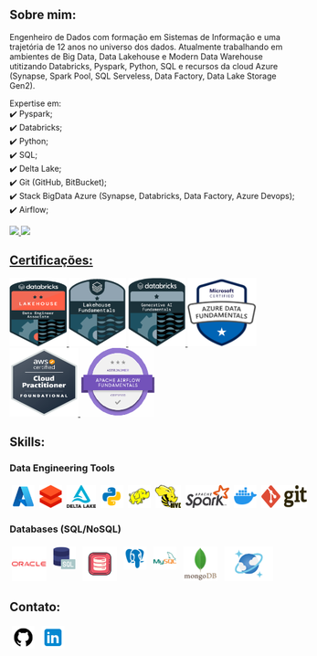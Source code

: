 ## **Sobre mim:**
Engenheiro de Dados com formação em Sistemas de Informação e uma trajetória de 12 anos no universo dos dados. 
Atualmente trabalhando em ambientes de Big Data, Data Lakehouse e Modern Data Warehouse utitizando Databricks, Pyspark, Python, SQL e recursos da cloud Azure (Synapse, Spark Pool, SQL Serveless, Data Factory, Data Lake Storage Gen2).

Expertise em: </br>
✔️ Pyspark; </br>
✔️ Databricks;</br>
✔️ Python;</br>
✔️ SQL;</br>
✔️ Delta Lake;</br>
✔️ Git (GitHub, BitBucket);</br>
✔️ Stack BigData Azure (Synapse, Databricks, Data Factory, Azure Devops);</br>
✔️ Airflow;</br>

<div align="left">
  <a href="https://github.com/phillipefs">
  <img height="150em" src="https://github-readme-stats-sigma-five.vercel.app/api?username=phillipefs&show_icons=true&theme=tokyonight&include_all_commits=true&count_private=true"/>
  <img height="150em" src="https://github-readme-stats-sigma-five.vercel.app/api/top-langs/?username=phillipefs&layout=compact&langs_count=7&theme=tokyonight"/>
</div>
  
## Certificações:

<div aling="center">
  <a href="https://credentials.databricks.com/d6afa5e7-2c29-4d7e-98ce-3948bc998b75">
    <img src="attachment/databricks_associate.png" height="120" width="100">
  </a>
  <a href="https://www.credly.com/badges/ddc37f53-4882-41c7-bc79-d0489f2e18f1">
    <img src="attachment/databricks lakehouse.PNG" height="120" width="100">
  </a>
  <a href="https://credentials.databricks.com/26c1ac55-3127-43ba-aad7-d14b3a1b927a">
    <img src="attachment/Generative AI.png" height="120" width="100">
  </a>
  <a href="https://www.credly.com/badges/ddc37f53-4882-41c7-bc79-d0489f2e18f1">
    <img src="attachment/DataFundaments.PNG" height="120" width="120">
  </a>
  <a href="https://www.credly.com/badges/89067af9-d488-40e0-bdd4-a4630bea34d6">
    <img src="attachment/AWS.PNG" height="120" width="120">
  </a>
  <a href="https://www.credly.com/badges/bcc31338-96d1-4b7d-ab28-5e3500ba055f">
    <img src="attachment/Airflow.PNG" height="120" width="130">
  </a>
</div>
  
## Skills:
### Data Engineering Tools
<div style="display: flex; align-items: center;">
    <img src="./attachment/azure.png" alt="azure" style="margin: 4px; height: 40px; width: 40px;">
    <img src="./attachment/databricks.png" alt="databricks" style="margin: 4px; height: 40px; width: 40px;">    
    <img src="./attachment/delta-lake.png" alt="delta" style="margin: 4px; height: 40px; width: auto;">
    <img src="./attachment/python.png" alt="python" style="margin: 4px; height: 40px; width: auto;">
    <img src="./attachment/hadoop.png" alt="hadoop" style="margin: 4px; height: 40px; width: 40px;"> 
    <img src="./attachment/hive.svg" alt="hive" style="margin: 4px; height: 40px; width: auto;">
    <img src="./attachment/spark_logo.svg" alt="spark" style="margin: 4px; height: 40px; width: auto;">
    <img src="./attachment/docker.png" alt="docker" style="margin: 4px; height: 40px; width: 40px;">
    <img src="./attachment/git-seeklogo.com.svg" alt="git" style="margin: 4px; height: 40px; width: 80px;">
</div>



### Databases (SQL/NoSQL)
<div style="display: inline-block;">
    <img src="./attachment/oracle-logo.png" alt="oracle" style="vertical-align:top; margin:4px; height:60px; width:60px">
    <img src="./attachment/sql.png" alt="sql" style="vertical-align:top; margin:4px; height:40px; width:40px">
    <img src="./attachment/oracle-plsql.png" alt="plsql" style="vertical-align:top; margin:4px; height:60px; width:60px">
    <img src="./attachment/postgresql.png" alt="psql" style="vertical-align:top; margin:4px; height:40px; width:40px">
    <img src="./attachment/mysql.png" alt="mysql" style="vertical-align:top; margin:4px; height:40px; width:40px">
    <img src="./attachment/mongo.png" alt="mongoDB" style="vertical-align:top; margin:4px; height:60px; width:60px">
    <img src="./attachment/Azure Cosmos DB.png" alt="cosmos" style="vertical-align:top; margin:4px; height:60px; width: auto;">
</div>
 
## **Contato:**
<a href="https://www.github.com/phillipefs" target="_blank" rel="noopener noreferrer"><img src="./attachment/github.png" alt="github" style="vertical-align:top; margin:4px; height:40px; width:40px"></a>
<a href="https://www.linkedin.com/in/phillipe-santos/" target="_blank" rel="noopener noreferrer"><img src="./attachment/linkedin.png" alt="linkedin" style="vertical-align:top; margin:4px; height:40px; width:40px"></a>
